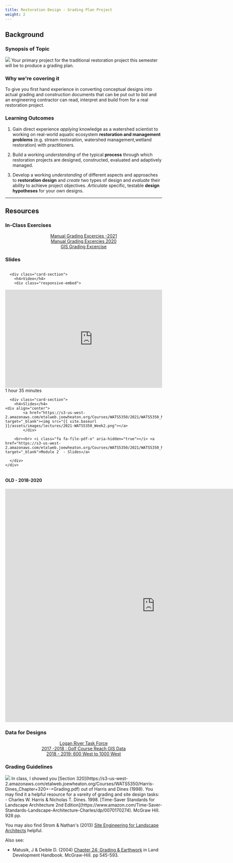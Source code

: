 ```yaml
---
title: Restoration Design - Grading Plan Project
weight: 2
---
```


## Background

### Synopsis of Topic

[<img class="float-right" src="{{ site.baseurl }}/assets/images/eg/17_Grading+Plan.png">](https://www.wetlands.com/technology/) Your primary project for the traditional restoration project  this semester will be to produce a grading plan.

### Why we're covering it

To give you first hand experience in converting conceptual designs into actual grading and construction documents that can be put out to bid and an engineering contractor can read, interpret and build from for a real restoration project.

### Learning Outcomes



1. Gain direct experience *applying* knowledge as a watershed scientist to working on real-world aquatic ecosystem **restoration and management problems** (e.g. stream restoration, watershed management,wetland restoration) with practitioners. 

2. Build a working *understanding* of the typical **process** through which restoration projects are designed, constructed, evaluated and adaptively managed. 

3. Develop a working *understanding* of different aspects and approaches to **restoration design** and *create* two types of design and *evaluate* their ability to achieve project objectives. *Articulate* specific, testable **design hypotheses** for your own designs.

   

------

## Resources

### In-Class Exercises

<div class="row small-up-2 medium-up-2 large-up-3" align="center">
  <div class="column column-block">
	<a class="button hollow" href="https://s3-us-west-2.amazonaws.com/etalweb.joewheaton.org/Courses/WATS5350/2021/WATS5350_Module_02_Grading.pdf"><i class="fa fa-file-pdf-o" aria-hidden="true"></i>  Manual Grading Excercies -2021</a>
  </div>
<div class="column column-block">
	<a class="button hollow" href="{{ site.baseurl }}/Course_Topics/WATS_5350/Grading/Manual-Grading"><i class="fa fa-hand-rock-o" aria-hidden="true"></i>  Manual Grading Excercies  2020</a>
  </div>
  <div class="column column-block">
	<a class="button hollow" href="{{ site.baseurl }}/Course_Topics/WATS_5350/Grading/GIS-Grading"><i class="fa fa-globe" aria-hidden="true"></i>  GIS Grading Excercise</a>
 </div>


</div>

### Slides

<div class="row small-up-2 medium-up-2">


  <div class="column">
    <div class="card">


      <div class="card-section">
        <h4>Video</h4>
        <div class="responsive-embed"> 

<iframe width="560" height="315" src="https://www.youtube.com/embed/videoseries?list=PL0ZiZg4rilzLt4RA_pO-esa0I3c3TE9qV" frameborder="0" allow="autoplay; encrypted-media" allowfullscreen></iframe>


</div>
<i class="fa fa-clock-o" aria-hidden="true"></i> 1 hour 35  minutes <i class="fa fa-youtube-play" aria-hidden="true"></i>
      </div>
    </div>
  </div>

  <div class="column">
    <div class="card">


      <div class="card-section">
        <h4>Slides</h4>
    <div align="center">
        	<a href="https://s3-us-west-2.amazonaws.com/etalweb.joewheaton.org/Courses/WATS5350/2021/WATS5350_Module_02_Grading.pdf" target="_blank"><img src="{{ site.baseurl }}/assets/images/lectures/2021-WATS5350_Week2.png"></a>
        	</div>
        
        <br><br> <i class="fa fa-file-pdf-o" aria-hidden="true"></i> <a href="https://s3-us-west-2.amazonaws.com/etalweb.joewheaton.org/Courses/WATS5350/2021/WATS5350_Module_02_Grading.pdf" target="_blank">Module 2  - Slides</a>
        
      </div>
    </div>

  </div>
</div>

#### OLD - 2018-2020

<div class="responsive-embed">
<iframe src="https://docs.google.com/presentation/d/e/2PACX-1vTX329Zg0Pl9p9ceaaCkeQlWTwKC1F13Rg4D0aW6i7mm9wlZO6YRElO1kUFl3H1pItj1p5u8n7FL_DJ/embed?start=false&loop=false&delayms=3000" frameborder="0" width="960" height="749" allowfullscreen="true" mozallowfullscreen="true" webkitallowfullscreen="true"></iframe>
</div>

### Data for Designs

<div class="row small-up-2 medium-up-2 large-up-3" align="center">
  <div class="column column-block">
	<a class="button" href="{{ site.baseurl }}/Course_Topics/WATS_5340/Project/Logan"><i class="fa fa-users" aria-hidden="true"></i> Logan River Task Force</a>
  </div>
  <div class="column column-block">
	<a class="button" href="{{ site.baseurl }}/Course_Topics/WATS_5340/Project/2017"><i class="fa fa-files-o" aria-hidden="true"></i> 2017 -2018 : Golf Course Reach GIS Data</a>
 </div>
 <div class="column column-block">
		<a class="button" href="{{ site.baseurl }}/Course_Topics/WATS_5340/Project/2018"><i class="fa fa-files-o" aria-hidden="true"></i> 2018 - 2019: 600 West to 1000 West </a>
  </div>


</div>


### Grading Guidelines

<img class="float-right" src="{{ site.baseurl }}/assets/images/LS_TimeSaver.png"> 
In class, I showed you [Section 320](https://s3-us-west-2.amazonaws.com/etalweb.joewheaton.org/Courses/WATS5350/Harris-Dines_Chapter+320+-+Grading.pdf)  out of Harris and Dines (1998). You may find it a helpful resource for a vareity of grading and site design tasks:
- Charles W. Harris & Nicholas T. Dines. 1998.  [Time-Saver Standards for Landscape Architecture 2nd Edition](https://www.amazon.com/Time-Saver-Standards-Landscape-Architecture-Charles/dp/0070170274). McGraw Hill. 928 pp.

You may also find Strom & Nathan's (2013) [Site Engineering for Landscape Architects](https://www.amazon.com/Engineering-Landscape-Architects-Steven-Strom/dp/1118090861) helpful.

Also see:
- Matusik, J & Deible D. (2004) [Chapter 24: Grading & Earthwork](http://my.fit.edu/~locurcio/14-Civil%20&%20Const%20handbooks/Land%20Development/Ch24-Earthwork.pdf) in Land Development Handbook. McGraw-Hill. pp 545-593.








